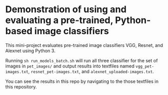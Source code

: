 # Demonstration of using and evaluating a pre-trained, Python-based image classifiers

This mini-project evaluates pre-trained image classifiers VGG, Resnet, and Alexnet using Python 3.

Running `sh run_models_batch.sh` will run all three classifier for the set of images in `pet_images/` and output results into textfiles named `vgg_pet-images.txt`, `resnet_pet-images.txt`, and `alexnet_uploaded-images.txt`.

You can see the results in this repo by navigating to the those textfiles in this repository.